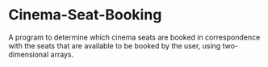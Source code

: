 # Cinema-Seat-Booking
A program to determine which cinema seats are booked in correspondence with the seats that are available to be booked by the user, using two-dimensional arrays.
